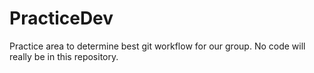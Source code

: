 # PracticeDev
Practice area to determine best git workflow for our group.  No code will really be in this repository.
